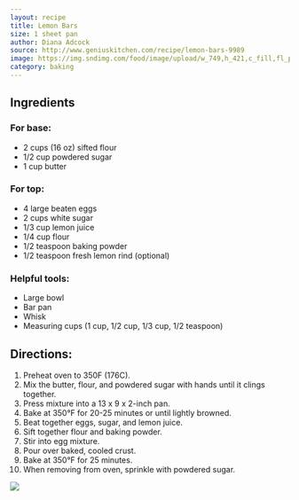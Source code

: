 ```yaml
---
layout: recipe
title: Lemon Bars
size: 1 sheet pan
author: Diana Adcock
source: http://www.geniuskitchen.com/recipe/lemon-bars-9989
image: https://img.sndimg.com/food/image/upload/w_749,h_421,c_fill,fl_progressive,q_80/v1/img/recipes/99/89/6Y9xGi7TvaZpH1Y683gD_LB%207%20-%20final_4.png
category: baking
---
```

## Ingredients

### For base:
- 2 cups (16 oz) sifted flour
- 1/2 cup powdered sugar
- 1 cup butter

### For top: 
- 4 large beaten eggs
- 2 cups white sugar
- 1/3 cup lemon juice
- 1/4 cup flour
- 1/2 teaspoon baking powder
- 1/2 teaspoon fresh lemon rind (optional)

### Helpful tools:
- Large bowl 
- Bar pan
- Whisk 
- Measuring cups (1 cup, 1/2 cup, 1/3 cup, 1/2 teaspoon)

## Directions:

1. Preheat oven to 350F (176C).
1. Mix the butter, flour, and powdered sugar with hands until it clings together. 
1. Press mixture into a 13 x 9 x 2-inch pan.
1. Bake at 350°F for 20-25 minutes or until lightly browned.
1. Beat together eggs, sugar, and lemon juice.
1. Sift together flour and baking powder.
1. Stir into egg mixture.
1. Pour over baked, cooled crust.
1. Bake at 350°F for 25 minutes.
1. When removing from oven, sprinkle with powdered sugar. 

![](https://img.sndimg.com/food/image/upload/w_749,h_421,c_fill,fl_progressive,q_80/v1/img/recipes/99/89/6Y9xGi7TvaZpH1Y683gD_LB%207%20-%20final_4.png)
